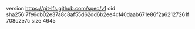 version https://git-lfs.github.com/spec/v1
oid sha256:7fe6db02e37a8c8af55d62dd6b2ee4cf40daab671e86f2a62127261f708c2e7c
size 4645
